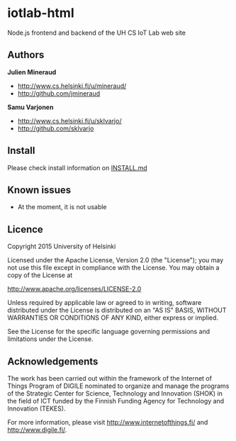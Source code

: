 # iotlab-html

Node.js frontend and backend of the UH CS IoT Lab web site

Authors
-------

**Julien Mineraud**
+ http://www.cs.helsinki.fi/u/mineraud/
+ http://github.com/jmineraud

**Samu Varjonen**
+ http://www.cs.helsinki.fi/u/sklvarjo/
+ http://github.com/sklvarjo

Install
----------
Please check install information on [INSTALL.md](INSTALL.md)

Known issues
------------

* At the moment, it is not usable

Licence
-------

Copyright 2015 University of Helsinki

Licensed under the Apache License, Version 2.0 (the "License");
you may not use this file except in compliance with the License.
You may obtain a copy of the License at

http://www.apache.org/licenses/LICENSE-2.0

Unless required by applicable law or agreed to in writing, software
distributed under the License is distributed on an "AS IS" BASIS,
WITHOUT WARRANTIES OR CONDITIONS OF ANY KIND, either express or implied.

See the License for the specific language governing permissions and
limitations under the License.

Acknowledgements
----------------

The work has been carried out within the framework of the Internet of Things Program of DIGILE nominated to organize and manage the programs of the Strategic Center for Science, Technology and Innovation (SHOK) in the field of ICT funded by the Finnish Funding Agency for Technology and Innovation (TEKES).

For more information, please visit http://www.internetofthings.fi/ and http://www.digile.fi/.
